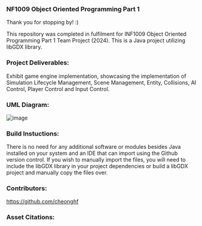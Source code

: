 ### NF1009 Object Oriented Programming Part 1 

Thank you for stopping by! :)

This repository was completed in fulfilment for INF1009 Object Oriented Programming Part 1 Team Project (2024). This is a Java project utilizing libGDX library.

### Project Deliverables:
Exhibit game engine implementation, showcasing the implementation of Simulation Lifecycle Management, Scene Management, Entity, Collisions, AI Control, Player Control and Input Control. <br>

### UML Diagram:

![image](https://github.com/GoodbyeKittyyy/SIT-INF1009-Object-Oriented-Programming-Part-1/assets/152409352/358d0b54-6c0b-4556-9575-3b9cddec7ee6)


### Build Instuctions:
There is no need for any additional software or modules besides Java installed on your system and an IDE that can import using the Github version control.
If you wish to manually import the files, you will need to include the libGDX library in your project dependencies or build a libGDX project and manually copy the files over.

### Contributors:
https://github.com/cheonghf

### Asset Citations:


